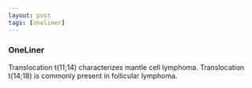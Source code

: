 ```yaml
---
layout: post
tags: [oneliner]
---
```



### OneLiner

Translocation t(11;14) characterizes mantle cell lymphoma. Translocation t(14;18) is commonly present in follicular lymphoma.
